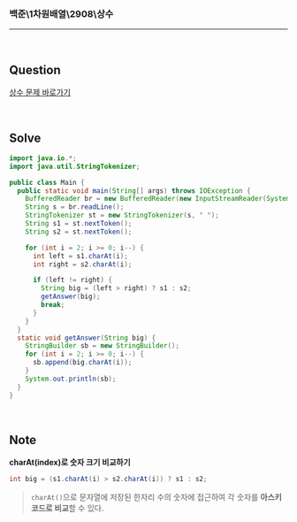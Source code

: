 ### 백준\1차원배열\2908\상수

---

<br/>

## Question

[상수 문제 바로가기](https://www.acmicpc.net/problem/2908)

<br/>

## Solve

```java
import java.io.*;
import java.util.StringTokenizer;

public class Main {
  public static void main(String[] args) throws IOException {
    BufferedReader br = new BufferedReader(new InputStreamReader(System.in));
    String s = br.readLine();
    StringTokenizer st = new StringTokenizer(s, " ");
    String s1 = st.nextToken();
    String s2 = st.nextToken();

    for (int i = 2; i >= 0; i--) {
      int left = s1.charAt(i);
      int right = s2.charAt(i);

      if (left != right) {
        String big = (left > right) ? s1 : s2;
        getAnswer(big);
        break;
      }
    }
  }
  static void getAnswer(String big) {
    StringBuilder sb = new StringBuilder();
    for (int i = 2; i >= 0; i--) {
      sb.append(big.charAt(i));
    }
    System.out.println(sb);
  }
}
```

<br/>

## Note

**charAt(index)로 숫자 크기 비교하기**

```java
int big = (s1.charAt(i) > s2.charAt(i)) ? s1 : s2;
```

> `charAt()`으로 문자열에 저장된 한자리 수의 숫자에 접근하여 각 숫자를 **아스키코드로 비교**할 수 있다.
